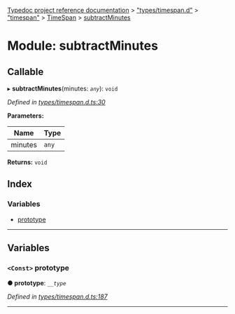 [Typedoc project reference documentation](../README.md) > ["types/timespan.d"](../modules/_types_timespan_d_.md) > ["timespan"](../modules/_types_timespan_d_._timespan_.md) > [TimeSpan](../classes/_types_timespan_d_._timespan_.timespan.md) > [subtractMinutes](../modules/_types_timespan_d_._timespan_.timespan.subtractminutes.md)

# Module: subtractMinutes

## Callable
▸ **subtractMinutes**(minutes: *`any`*): `void`

*Defined in [types/timespan.d.ts:30](https://github.com/DocuWare/REST-Sample-TS/blob/master/src/types/timespan.d.ts#L30)*

**Parameters:**

| Name | Type |
| ------ | ------ |
| minutes | `any` |

**Returns:** `void`

## Index

### Variables

* [prototype](_types_timespan_d_._timespan_.timespan.subtractminutes.md#prototype)

---

## Variables

<a id="prototype"></a>

### `<Const>` prototype

**● prototype**: *`__type`*

*Defined in [types/timespan.d.ts:187](https://github.com/DocuWare/REST-Sample-TS/blob/master/src/types/timespan.d.ts#L187)*

___


